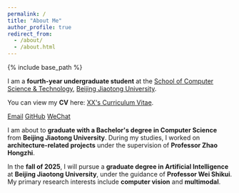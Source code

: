 ```yaml
---
permalink: /
title: "About Me"
author_profile: true
redirect_from: 
  - /about/
  - /about.html
---
```


{% include base_path %}

I am a **fourth-year undergraduate student** at the [School of Computer Science & Technology](https://cs.bjtu.edu.cn/index.htm), [Beijing Jiaotong University](https://www.bjtu.edu.cn/).


You can view my **CV** here: [XX's Curriculum Vitae](../files/Deyang_Wang.pdf).

[Email](mailto:21251224@bjtu.edu.cn) [GitHub](https://github.com/yodelyang) [WeChat](../images/Wechat.png)

I am about to **graduate with a Bachelor's degree in Computer Science** from **Beijing Jiaotong University**. During my studies, I worked on **architecture-related projects** under the supervision of **Professor Zhao Hongzhi**.

In the **fall of 2025**, I will pursue a **graduate degree in Artificial Intelligence** at **Beijing Jiaotong University**, under the guidance of **Professor Wei Shikui**. My primary research interests include **computer vision** and **multimodal**.





